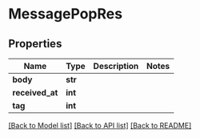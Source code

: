 # MessagePopRes

## Properties
Name | Type | Description | Notes
------------ | ------------- | ------------- | -------------
**body** | **str** |  | 
**received_at** | **int** |  | 
**tag** | **int** |  | 

[[Back to Model list]](../README.md#documentation-for-models) [[Back to API list]](../README.md#documentation-for-api-endpoints) [[Back to README]](../README.md)


